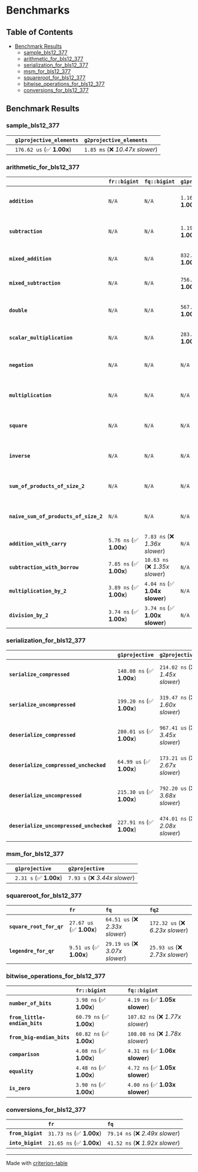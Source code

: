# Benchmarks

## Table of Contents

- [Benchmark Results](#benchmark-results)
    - [sample_bls12_377](#sample_bls12_377)
    - [arithmetic_for_bls12_377](#arithmetic_for_bls12_377)
    - [serialization_for_bls12_377](#serialization_for_bls12_377)
    - [msm_for_bls12_377](#msm_for_bls12_377)
    - [squareroot_for_bls12_377](#squareroot_for_bls12_377)
    - [bitwise_operations_for_bls12_377](#bitwise_operations_for_bls12_377)
    - [conversions_for_bls12_377](#conversions_for_bls12_377)

## Benchmark Results

### sample_bls12_377

|        | `g1projective_elements`          | `g2projective_elements`           |
|:-------|:---------------------------------|:--------------------------------- |
|        | `176.62 us` (✅ **1.00x**)        | `1.85 ms` (❌ *10.47x slower*)     |

### arithmetic_for_bls12_377

|                                       | `fr::bigint`            | `fq::bigint`                    | `g1projective`            | `g2projective`                 | `fq2`                             | `fq12`                            | `fq`                             | `fr`                              |
|:--------------------------------------|:------------------------|:--------------------------------|:--------------------------|:-------------------------------|:----------------------------------|:----------------------------------|:---------------------------------|:--------------------------------- |
| **`addition`**                        | `N/A`                   | `N/A`                           | `1.16 us` (✅ **1.00x**)   | `4.44 us` (❌ *3.84x slower*)   | `26.53 ns` (🚀 **43.57x faster**)  | `177.83 ns` (🚀 **6.50x faster**)  | `19.00 ns` (🚀 **60.85x faster**) | `8.29 ns` (🚀 **139.38x faster**)  |
| **`subtraction`**                     | `N/A`                   | `N/A`                           | `1.19 us` (✅ **1.00x**)   | `4.49 us` (❌ *3.78x slower*)   | `26.90 ns` (🚀 **44.15x faster**)  | `170.01 ns` (🚀 **6.99x faster**)  | `14.59 ns` (🚀 **81.44x faster**) | `8.72 ns` (🚀 **136.22x faster**)  |
| **`mixed_addition`**                  | `N/A`                   | `N/A`                           | `832.43 ns` (✅ **1.00x**) | `3.17 us` (❌ *3.81x slower*)   | `N/A`                             | `N/A`                             | `N/A`                            | `N/A`                             |
| **`mixed_subtraction`**               | `N/A`                   | `N/A`                           | `756.32 ns` (✅ **1.00x**) | `3.21 us` (❌ *4.25x slower*)   | `N/A`                             | `N/A`                             | `N/A`                            | `N/A`                             |
| **`double`**                          | `N/A`                   | `N/A`                           | `567.98 ns` (✅ **1.00x**) | `2.07 us` (❌ *3.65x slower*)   | `12.81 ns` (🚀 **44.34x faster**)  | `105.29 ns` (🚀 **5.39x faster**)  | `7.49 ns` (🚀 **75.88x faster**)  | `9.11 ns` (🚀 **62.33x faster**)   |
| **`scalar_multiplication`**           | `N/A`                   | `N/A`                           | `283.66 us` (✅ **1.00x**) | `1.06 ms` (❌ *3.74x slower*)   | `N/A`                             | `N/A`                             | `N/A`                            | `N/A`                             |
| **`negation`**                        | `N/A`                   | `N/A`                           | `N/A`                     | `N/A`                          | `23.09 ns` (❌ *3.88x slower*)     | `102.21 ns` (❌ *17.17x slower*)   | `16.76 ns` (❌ *2.82x slower*)    | `5.95 ns` (✅ **1.00x**)           |
| **`multiplication`**                  | `N/A`                   | `N/A`                           | `N/A`                     | `N/A`                          | `234.60 ns` (❌ *6.30x slower*)    | `5.86 us` (❌ *157.32x slower*)    | `69.71 ns` (❌ *1.87x slower*)    | `37.27 ns` (✅ **1.00x**)          |
| **`square`**                          | `N/A`                   | `N/A`                           | `N/A`                     | `N/A`                          | `250.27 ns` (❌ *7.89x slower*)    | `4.69 us` (❌ *147.76x slower*)    | `58.94 ns` (❌ *1.86x slower*)    | `31.73 ns` (✅ **1.00x**)          |
| **`inverse`**                         | `N/A`                   | `N/A`                           | `N/A`                     | `N/A`                          | `13.75 us` (❌ *2.18x slower*)     | `25.10 us` (❌ *3.98x slower*)     | `11.85 us` (❌ *1.88x slower*)    | `6.31 us` (✅ **1.00x**)           |
| **`sum_of_products_of_size_2`**       | `N/A`                   | `N/A`                           | `N/A`                     | `N/A`                          | `571.92 ns` (❌ *12.21x slower*)   | `13.55 us` (❌ *289.30x slower*)   | `111.40 ns` (❌ *2.38x slower*)   | `46.83 ns` (✅ **1.00x**)          |
| **`naive_sum_of_products_of_size_2`** | `N/A`                   | `N/A`                           | `N/A`                     | `N/A`                          | `488.43 ns` (❌ *6.92x slower*)    | `11.89 us` (❌ *168.55x slower*)   | `156.73 ns` (❌ *2.22x slower*)   | `70.56 ns` (✅ **1.00x**)          |
| **`addition_with_carry`**             | `5.76 ns` (✅ **1.00x**) | `7.83 ns` (❌ *1.36x slower*)    | `N/A`                     | `N/A`                          | `N/A`                             | `N/A`                             | `N/A`                            | `N/A`                             |
| **`subtraction_with_borrow`**         | `7.85 ns` (✅ **1.00x**) | `10.63 ns` (❌ *1.35x slower*)   | `N/A`                     | `N/A`                          | `N/A`                             | `N/A`                             | `N/A`                            | `N/A`                             |
| **`multiplication_by_2`**             | `3.89 ns` (✅ **1.00x**) | `4.04 ns` (✅ **1.04x slower**)  | `N/A`                     | `N/A`                          | `N/A`                             | `N/A`                             | `N/A`                            | `N/A`                             |
| **`division_by_2`**                   | `3.74 ns` (✅ **1.00x**) | `3.74 ns` (✅ **1.00x slower**)  | `N/A`                     | `N/A`                          | `N/A`                             | `N/A`                             | `N/A`                            | `N/A`                             |

### serialization_for_bls12_377

|                                          | `g1projective`            | `g2projective`                   | `fr`                               | `fq`                               | `fq2`                               | `fq12`                            |
|:-----------------------------------------|:--------------------------|:---------------------------------|:-----------------------------------|:-----------------------------------|:------------------------------------|:--------------------------------- |
| **`serialize_compressed`**               | `148.08 ns` (✅ **1.00x**) | `214.02 ns` (❌ *1.45x slower*)   | `27.91 ns` (🚀 **5.31x faster**)    | `50.35 ns` (🚀 **2.94x faster**)    | `100.11 ns` (✅ **1.48x faster**)    | `628.46 ns` (❌ *4.24x slower*)    |
| **`serialize_uncompressed`**             | `199.20 ns` (✅ **1.00x**) | `319.47 ns` (❌ *1.60x slower*)   | `27.73 ns` (🚀 **7.18x faster**)    | `50.16 ns` (🚀 **3.97x faster**)    | `99.64 ns` (🚀 **2.00x faster**)     | `628.40 ns` (❌ *3.15x slower*)    |
| **`deserialize_compressed`**             | `280.01 us` (✅ **1.00x**) | `967.41 us` (❌ *3.45x slower*)   | `46.70 ns` (🚀 **5995.65x faster**) | `93.58 ns` (🚀 **2992.09x faster**) | `207.74 ns` (🚀 **1347.88x faster**) | `1.27 us` (🚀 **219.94x faster**)  |
| **`deserialize_compressed_unchecked`**   | `64.99 us` (✅ **1.00x**)  | `173.21 us` (❌ *2.67x slower*)   | `46.70 ns` (🚀 **1391.58x faster**) | `94.06 ns` (🚀 **690.95x faster**)  | `206.37 ns` (🚀 **314.91x faster**)  | `1.27 us` (🚀 **51.05x faster**)   |
| **`deserialize_uncompressed`**           | `215.30 us` (✅ **1.00x**) | `792.20 us` (❌ *3.68x slower*)   | `46.67 ns` (🚀 **4613.51x faster**) | `93.56 ns` (🚀 **2301.24x faster**) | `207.82 ns` (🚀 **1035.98x faster**) | `1.27 us` (🚀 **169.23x faster**)  |
| **`deserialize_uncompressed_unchecked`** | `227.91 ns` (✅ **1.00x**) | `474.01 ns` (❌ *2.08x slower*)   | `46.68 ns` (🚀 **4.88x faster**)    | `82.51 ns` (🚀 **2.76x faster**)    | `207.60 ns` (✅ **1.10x faster**)    | `1.27 us` (❌ *5.57x slower*)      |

### msm_for_bls12_377

|        | `g1projective`          | `g2projective`                 |
|:-------|:------------------------|:------------------------------ |
|        | `2.31 s` (✅ **1.00x**)  | `7.93 s` (❌ *3.44x slower*)    |

### squareroot_for_bls12_377

|                          | `fr`                     | `fq`                            | `fq2`                             |
|:-------------------------|:-------------------------|:--------------------------------|:--------------------------------- |
| **`square_root_for_qr`** | `27.67 us` (✅ **1.00x**) | `64.51 us` (❌ *2.33x slower*)   | `172.32 us` (❌ *6.23x slower*)    |
| **`legendre_for_qr`**    | `9.51 us` (✅ **1.00x**)  | `29.19 us` (❌ *3.07x slower*)   | `25.93 us` (❌ *2.73x slower*)     |

### bitwise_operations_for_bls12_377

|                               | `fr::bigint`             | `fq::bigint`                      |
|:------------------------------|:-------------------------|:--------------------------------- |
| **`number_of_bits`**          | `3.98 ns` (✅ **1.00x**)  | `4.19 ns` (✅ **1.05x slower**)    |
| **`from_little-endian_bits`** | `60.79 ns` (✅ **1.00x**) | `107.82 ns` (❌ *1.77x slower*)    |
| **`from_big-endian_bits`**    | `60.82 ns` (✅ **1.00x**) | `108.08 ns` (❌ *1.78x slower*)    |
| **`comparison`**              | `4.08 ns` (✅ **1.00x**)  | `4.31 ns` (✅ **1.06x slower**)    |
| **`equality`**                | `4.48 ns` (✅ **1.00x**)  | `4.72 ns` (✅ **1.05x slower**)    |
| **`is_zero`**                 | `3.90 ns` (✅ **1.00x**)  | `4.00 ns` (✅ **1.03x slower**)    |

### conversions_for_bls12_377

|                   | `fr`                     | `fq`                             |
|:------------------|:-------------------------|:-------------------------------- |
| **`from_bigint`** | `31.73 ns` (✅ **1.00x**) | `79.14 ns` (❌ *2.49x slower*)    |
| **`into_bigint`** | `21.65 ns` (✅ **1.00x**) | `41.52 ns` (❌ *1.92x slower*)    |

---
Made with [criterion-table](https://github.com/nu11ptr/criterion-table)

